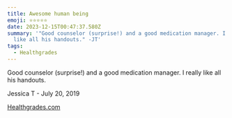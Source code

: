 ```yaml
---
title: Awesome human being
emoji: ⭐⭐⭐⭐⭐
date: 2023-12-15T00:47:37.580Z
summary: '"Good counselor (surprise!) and a good medication manager. I really
  like all his handouts." -JT'
tags:
  - Healthgrades
---
```

Good counselor (surprise!) and a good medication manager. I really like all his handouts.

Jessica T - July 20, 2019

[Healthgrades.com](https://www.healthgrades.com/physician/dr-anthony-duk-23s7g)